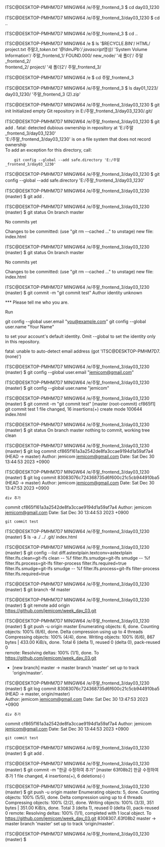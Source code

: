 ITSC@DESKTOP-PMHM7D7 MINGW64 /e/주말\_frontend_3
$ cd day03_1230

ITSC@DESKTOP-PMHM7D7 MINGW64 /e/주말\_frontend_3/day03_1230
$ cd ..

ITSC@DESKTOP-PMHM7D7 MINGW64 /e/주말\_frontend_3
$ cd ..

ITSC@DESKTOP-PMHM7D7 MINGW64 /e
$ ls
'$RECYCLE.BIN'/ HTML/ project.txt 주말*3_token.txt
'@!dmJPb'/ javascript*영상/ 'System Volume Information'/ 주말\_frontend_1/
FOUND.000/ new_node/ '새 폴더'/ 주말\_frontend_2/  
 frontend_2/ project/ '새 폴더2'/ 주말\_frontend_3/

ITSC@DESKTOP-PMHM7D7 MINGW64 /e
$ cd 주말\_frontend_3

ITSC@DESKTOP-PMHM7D7 MINGW64 /e/주말\_frontend_3
$ ls
day01_1223/ day03_1230/ '주말\_frontend_3 (2).zip'

ITSC@DESKTOP-PMHM7D7 MINGW64 /e/주말\_frontend_3/day03_1230
$ git init
Initialized empty Git repository in E:/주말\_frontend_3/day03_1230/.git/

ITSC@DESKTOP-PMHM7D7 MINGW64 /e/주말\_frontend_3/day03_1230
$ git add .
fatal: detected dubious ownership in repository at 'E:/주말\_frontend_3/day03_1230'  
'E:/주말\_frontend_3/day03_1230' is on a file system that does not record ownership  
To add an exception for this directory, call:

        git config --global --add safe.directory 'E:/주말_frontend_3/day03_1230'

ITSC@DESKTOP-PMHM7D7 MINGW64 /e/주말\_frontend_3/day03_1230
$ git config --global --add safe.directory 'E:/주말\_frontend_3/day03_1230'

ITSC@DESKTOP-PMHM7D7 MINGW64 /e/주말\_frontend_3/day03_1230 (master)
$ git add .

ITSC@DESKTOP-PMHM7D7 MINGW64 /e/주말\_frontend_3/day03_1230 (master)
$ git status
On branch master

No commits yet

Changes to be committed:
(use "git rm --cached <file>..." to unstage)
new file: index.html

ITSC@DESKTOP-PMHM7D7 MINGW64 /e/주말\_frontend_3/day03_1230 (master)
$ git status
On branch master

No commits yet

Changes to be committed:
(use "git rm --cached <file>..." to unstage)
new file: index.html

ITSC@DESKTOP-PMHM7D7 MINGW64 /e/주말\_frontend_3/day03_1230 (master)
$ git commit -m "git commit test"
Author identity unknown

\*\*\* Please tell me who you are.

Run

git config --global user.email "you@example.com"
git config --global user.name "Your Name"

to set your account's default identity.
Omit --global to set the identity only in this repository.

fatal: unable to auto-detect email address (got 'ITSC@DESKTOP-PMHM7D7.(none)')

ITSC@DESKTOP-PMHM7D7 MINGW64 /e/주말\_frontend_3/day03_1230 (master)
$ git config --global user.email "jemicom@gmail.com"

ITSC@DESKTOP-PMHM7D7 MINGW64 /e/주말\_frontend_3/day03_1230 (master)
$ git config --global user.name "jemicom"

ITSC@DESKTOP-PMHM7D7 MINGW64 /e/주말\_frontend_3/day03_1230 (master)
$ git commit -m "git commit test"
[master (root-commit) cf865f1] git commit test
1 file changed, 16 insertions(+)
create mode 100644 index.html

ITSC@DESKTOP-PMHM7D7 MINGW64 /e/주말\_frontend_3/day03_1230 (master)
$ git status
On branch master
nothing to commit, working tree clean

ITSC@DESKTOP-PMHM7D7 MINGW64 /e/주말\_frontend_3/day03_1230 (master)
$ git log
commit cf865f161a3a2542de8fa3ccae9194d1a59af7a4 (HEAD -> master)
Author: jemicom <jemicom@gmail.com>
Date: Sat Dec 30 13:44:53 2023 +0900

ITSC@DESKTOP-PMHM7D7 MINGW64 /e/주말\_frontend_3/day03_1230 (master)
$ git log
commit 83083076c724368735d6f600c21c5cb944910ba5 (HEAD -> master)
Author: jemicom <jemicom@gmail.com>
Date: Sat Dec 30 13:47:53 2023 +0900

    div 추가

commit cf865f161a3a2542de8fa3ccae9194d1a59af7a4
Author: jemicom <jemicom@gmail.com>
Date: Sat Dec 30 13:44:53 2023 +0900

    git commit test

ITSC@DESKTOP-PMHM7D7 MINGW64 /e/주말\_frontend_3/day03_1230 (master)
$ ls -a
./ ../ .git/ index.html

ITSC@DESKTOP-PMHM7D7 MINGW64 /e/주말\_frontend_3/day03_1230 (master)
$ git config --list
diff.astextplain.textconv=astextplain
filter.lfs.clean=git-lfs clean -- %f
filter.lfs.smudge=git-lfs smudge -- %f
filter.lfs.process=git-lfs filter-process
filter.lfs.required=true
filter.lfs.smudge=git-lfs smudge -- %f
filter.lfs.process=git-lfs filter-process
filter.lfs.required=true

ITSC@DESKTOP-PMHM7D7 MINGW64 /e/주말\_frontend_3/day03_1230 (master)
$ git branch -M master

ITSC@DESKTOP-PMHM7D7 MINGW64 /e/주말\_frontend_3/day03_1230 (master)
$ git remote add origin https://github.com/jemicom/week_day_03.git

ITSC@DESKTOP-PMHM7D7 MINGW64 /e/주말\_frontend_3/day03_1230 (master)
$ git push -u origin master
Enumerating objects: 6, done.
Counting objects: 100% (6/6), done.
Delta compression using up to 4 threads
Compressing objects: 100% (4/4), done.
Writing objects: 100% (6/6), 867 bytes | 433.00 KiB/s, done.
Total 6 (delta 1), reused 0 (delta 0), pack-reused 0  
remote: Resolving deltas: 100% (1/1), done.
To https://github.com/jemicom/week_day_03.git

- [new branch] master -> master
  branch 'master' set up to track 'origin/master'.

ITSC@DESKTOP-PMHM7D7 MINGW64 /e/주말\_frontend_3/day03_1230 (master)
$ git log
commit 83083076c724368735d6f600c21c5cb944910ba5 (HEAD -> master, origin/master)  
Author: jemicom <jemicom@gmail.com>
Date: Sat Dec 30 13:47:53 2023 +0900

    div 추가

commit cf865f161a3a2542de8fa3ccae9194d1a59af7a4
Author: jemicom <jemicom@gmail.com>
Date: Sat Dec 30 13:44:53 2023 +0900

    git commit test

ITSC@DESKTOP-PMHM7D7 MINGW64 /e/주말\_frontend_3/day03_1230 (master)
$ git add .

ITSC@DESKTOP-PMHM7D7 MINGW64 /e/주말\_frontend_3/day03_1230 (master)
$ git commit -m "한글 수정하여 추가"
[master 63f08b2] 한글 수정하여 추가
1 file changed, 4 insertions(+), 6 deletions(-)

ITSC@DESKTOP-PMHM7D7 MINGW64 /e/주말\_frontend_3/day03_1230 (master)
$ git push -u origin master
Enumerating objects: 5, done.
Counting objects: 100% (5/5), done.
Delta compression using up to 4 threads
Compressing objects: 100% (2/2), done.
Writing objects: 100% (3/3), 351 bytes | 351.00 KiB/s, done.
Total 3 (delta 1), reused 0 (delta 0), pack-reused 0
remote: Resolving deltas: 100% (1/1), completed with 1 local object.
To https://github.com/jemicom/week_day_03.git
8308307..63f08b2 master -> master
branch 'master' set up to track 'origin/master'.

ITSC@DESKTOP-PMHM7D7 MINGW64 /e/주말\_frontend_3/day03_1230 (master)
$
